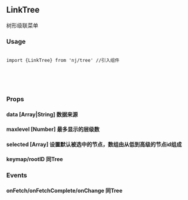 ## LinkTree

树形级联菜单

### Usage
<pre><code class="language-javascript">
import {LinkTree} from 'nj/tree' //引入组件
</code>
</pre>


<div id="treeLink" class="nj-tree mb15"></div>

<pre><code class="language-javascript"><script type="text/code">
var mytree = render(<LinkTree data={'./menu?parentid='}/>, container)
</script></code>
</pre>

### Props

#### data <span>[Array|String] 数据来源</span>
#### maxlevel <span>[Number] 最多显示的层级数</span>
#### selected <span>[Array] 设置默认被选中的节点，数组由从低到高级的节点id组成</span>
#### keymap/rootID <span>同Tree</span>

### Events

#### onFetch/onFetchComplete/onChange <span>同Tree</span>